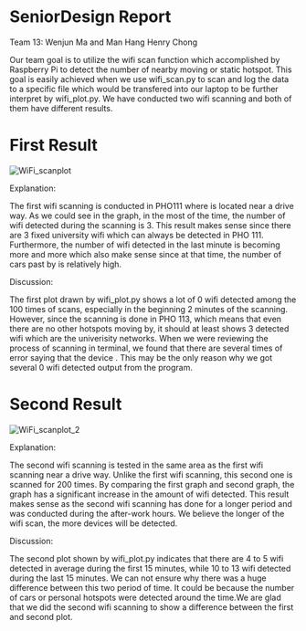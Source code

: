 
# SeniorDesign Report
Team 13: Wenjun Ma and Man Hang Henry Chong


 Our team goal is to utilize the wifi scan function which accomplished by Raspberry Pi to detect the number of nearby moving or static hotspot.
 This goal is easily achieved when we use wifi_scan.py to scan and log the data to a specific file which would be transfered into our laptop to be further interpret by wifi_plot.py. We have conducted two wifi scanning and both of them have different results.

# First Result
![WiFi_scanplot](https://user-images.githubusercontent.com/90300850/133684543-3403f49a-d87a-4e7d-8dc3-6a76167ca396.png)

 Explanation:
 
 The first wifi scanning is conducted in PHO111 where is located near a drive way. As we could see in the graph, in the most of the time, the number of wifi detected during the scanning is 3. This result makes sense since there are 3 fixed university wifi which can always be detected in PHO 111. Furthermore, the number of wifi detected in the last minute is becoming more and more which also make sense since at that time, the number of cars past by is relatively high.

 Discussion:
 
 The first plot drawn by wifi_plot.py shows a lot of 0 wifi detected among the 100 times of scans, especially in the beginning 2 minutes of the scanning. However, since the scanning is done in PHO 113, which means that even there are no other hotspots moving by, it should at least shows 3 detected wifi which are the univerisity networks. When we were reviewing the process of scanning in terminal, we found that there are several times of error saying that the device . This may be the only reason why we got several  0 wifi detected output from the program.

# Second Result
![WiFi_scanplot_2](https://user-images.githubusercontent.com/90300850/133714206-c284b940-cee9-4ac5-ab3b-26cf91e3cc67.png)

Explanation:

The second wifi scanning is tested in the same area as the first wifi scanning near a drive way. Unlike the first wifi scanning, this second one is scanned for 200 times. By comparing the first graph and second graph, the graph has a significant increase in the amount of wifi detected. This result makes sense as the second wifi scanning has done for a longer period and was conducted during the after-work hours. We believe the longer of the wifi scan, the more devices will be detected.

Discussion:

The second plot shown by wifi_plot.py indicates that there are 4 to 5 wifi detected in average during the first 15 minutes, while 10 to 13 wifi detected during the last 15 minutes. We can not ensure why there was a huge difference between this two period of time. It could be because the number of cars or personal hotspots were detected around the time.We are glad that we did the second wifi scanning to show a difference between the first and second plot.
